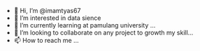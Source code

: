 - 👋 Hi, I’m @imamtyas67
- 👀 I’m interested in data sience
- 🌱 I’m currently learning at pamulang university ...
- 💞️ I’m looking to collaborate on any project to growth my skill...
- 📫 How to reach me ...

<!---
imamtyas67/imamtyas67 is a ✨ special ✨ repository because its `README.md` (this file) appears on your GitHub profile.
You can click the Preview link to take a look at your changes.
--->
